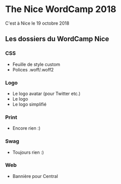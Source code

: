 # The Nice WordCamp 2018

C'est à Nice le 19 octobre 2018

## Les dossiers du WordCamp Nice

### CSS
* Feuille de style custom
* Polices .woff/.woff2

### Logo
* Le logo avatar (pour Twitter etc.)
* Le logo 
* Le logo simplifié

### Print
* Encore rien :)

### Swag 
* Toujours rien :)

### Web
* Bannière pour Central